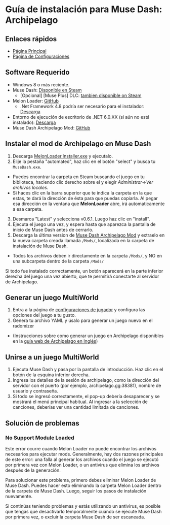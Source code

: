 # Guía de instalación para Muse Dash: Archipelago

## Enlaces rápidos
- [Página Principal](../../../../games/Muse%20Dash/info/en)
- [Página de Configuraciones](../../../../games/Muse%20Dash/player-options)

## Software Requerido

- Windows 8 o más reciente.
- Muse Dash: [Disponible en Steam](https://store.steampowered.com/app/774171/Muse_Dash/)
  - \[Opcional\] [Muse Plus] DLC: [tambien disponible on Steam](https://store.steampowered.com/app/2593750/Muse_Dash__Muse_Plus/)
- Melon Loader: [GitHub](https://github.com/LavaGang/MelonLoader/releases/latest)
  - .Net Framework 4.8 podría ser necesario para el instalador: [Descarga](https://dotnet.microsoft.com/es-es/download/dotnet-framework/net48)
- Entorno de ejecución de escritorio de .NET 6.0.XX (si aún no está instalado): [Descarga](https://dotnet.microsoft.com/es-es/download/dotnet/6.0)
- Muse Dash Archipelago Mod: [GitHub](https://github.com/DeamonHunter/ArchipelagoMuseDash/releases/latest)

## Instalar el mod de Archipelago en Muse Dash

1. Descarga [MelonLoader.Installer.exe](https://github.com/LavaGang/MelonLoader/releases/latest) y ejecutalo.
2. Elije la pestaña "automated", haz clic en el botón "select" y busca tu `MuseDash.exe`.
  - Puedes encontrar la carpeta en Steam buscando el juego en tu biblioteca, haciendo clic derecho sobre el y elegir *Administrar→Ver archivos locales*.
  - Si haces clic en la barra superior que te indica la carpeta en la que estas, te dará la dirección de ésta para que puedas copiarla. Al pegar esa dirección en la ventana que **MelonLoader** abre, irá automaticamente a esa carpeta.
3. Desmarca "Latest" y selecciona v0.6.1. Luego haz clic en "install".
4. Ejecuta el juego una vez, y espera hasta que aparezca la pantalla de inicio de Muse Dash antes de cerrarlo.
5. Descarga la última version de [Muse Dash Archipelago Mod](https://github.com/DeamonHunter/ArchipelagoMuseDash/releases/latest) y extraelo en la nueva carpeta creada llamada `/Mods/`, localizada en la carpeta de instalación de Muse Dash.
  - Todos los archivos deben ir directamente en la carpeta `/Mods/`, y NO en una subcarpeta dentro de la carpeta `/Mods/`

Si todo fue instalado correctamente, un botón aparecerá en la parte inferior derecha del juego una vez abierto, que te permitirá conectarte al servidor de Archipelago.

## Generar un juego MultiWorld
1. Entra a la página de [configuraciones de jugador](/games/Muse%20Dash/player-options) y configura las opciones del juego a tu gusto.
2. Genera tu archivo YAML y úsalo para generar un juego nuevo en el radomizer
  - (Instrucciones sobre como generar un juego en Archipelago disponibles en la [guía web de Archipelago en Inglés](/tutorial/Archipelago/setup/en))

## Unirse a un juego MultiWorld

1. Ejecuta Muse Dash y pasa por la pantalla de introducción. Haz clic en el botón de la esquina inferior derecha.
2. Ingresa los detalles de la sesión de archipelago, como la dirección del servidor con el puerto (por ejemplo, archipelago.gg:38381), nombre de usuario y contraseña.
3. Si todo se ingresó correctamente, el pop-up debería desaparecer y se mostrará el menú principal habitual. Al ingresar a la selección de canciones, deberías ver una cantidad limitada de canciones.

## Solución de problemas

### No Support Module Loaded

Este error ocurre cuando Melon Loader no puede encontrar los archivos necesarios para ejecutar mods. Generalmente, hay dos razones principales de este error: una falla al generar los archivos cuando el juego se ejecutó por primera vez con Melon Loader, o un antivirus que elimina los archivos después de la generación.

Para solucionar este problema, primero debes eliminar Melon Loader de Muse Dash. Puedes hacer esto eliminando la carpeta Melon Loader dentro de la carpeta de Muse Dash. Luego, seguir los pasos de instalación nuevamente.

Si continúas teniendo problemas y estás utilizando un antivirus, es posible que tengas que desactivarlo temporalmente cuando se ejecute Muse Dash por primera vez, o excluir la carpeta Muse Dash de ser escaneada.
